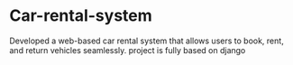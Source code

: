 # Car-rental-system
Developed a web-based car rental system that allows users  to book, rent, and return vehicles seamlessly. 
project is fully based on django 
